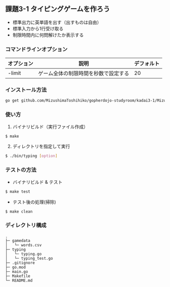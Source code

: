 ## 課題3-1 タイピングゲームを作ろう
- 標準出力に英単語を出す（出すものは自由）
- 標準入力から1行受け取る
- 制限時間内に何問解けたか表示する


### コマンドラインオプション

 | オプション | 説明 | デフォルト |
 | --- | --- | --- |
 | -limit | ゲーム全体の制限時間を秒数で設定する | 20 |


### インストール方法
```bash
go get github.com/MizushimaToshihiko/gopherdojo-studyroom/kadai3-1/Mizushima
```

### 使い方
1. バイナリビルド（実行ファイル作成）
```bash
$ make
```
2. ディレクトリを指定して実行
```bash
$ ./bin/typing [option]
```


### テストの方法
- バイナリビルド & テスト
```bash
$ make test
```
- テスト後の処理(掃除)
```bash
$ make clean
```

### ディレクトリ構成
```
.
├─ gamedata
│   └─ words.csv
├─ typing
│   └─ typing.go
│   └─ typing_test.go
├─ .gitignore
├─ go.mod
├─ main.go
├─ Makefile
└─ README.md
```